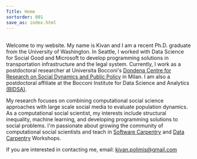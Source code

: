 ```yaml
---
Title: Home
sortorder: 001
save_as: index.html
---
```

<br>
Welcome to my website. My name is Kivan and I am a recent Ph.D. graduate from the
University of Washington. In Seattle, I worked with Data Science for Social Good
and Microsoft to develop programming solutions in transportation infrastructure
and the legal system. Currently, I work as a postdoctoral researcher at
Universita Bocconi's <a href="http://www.dondena.unibocconi.it/wps/wcm/connect/Cdr/Centro_Dondena/Home">
Dondena Centre for Research on Social Dynamics and Public Policy</a> in Milan.
I am also a postdoctoral affiliate at the Bocconi Institute for
Data Science and Analytics <a href = "http://www.bidsa.unibocconi.eu/wps/wcm/connect/Site/Bidsa/Home">(BIDSA)</a>.

My research focuses  on combining computational social science approaches with
large scale social media to evaluate population dynamics. As a computational
social scientist, my interests include structural inequality, machine learning,
and developing programming solutions to social problems. I'm passionate
about growing the community of computational social scientists and teach in
 [Software Carpentry](https://software-carpentry.org/) and
 [Data Carpentry](http://www.datacarpentry.org/) Workshops.

If you are interested in contacting me, email: [kivan.polimis@gmail.com](mailto:kivan.polimis@gmail.com)
<p style="text-align:center;"><img src="../../images/Kivan.jpg" alt="Kivan" style="width: 36%; height: 36%></p>

